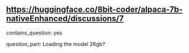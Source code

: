 ## https://huggingface.co/8bit-coder/alpaca-7b-nativeEnhanced/discussions/7

contains_question: yes

question_part: Loading the model 26gb?